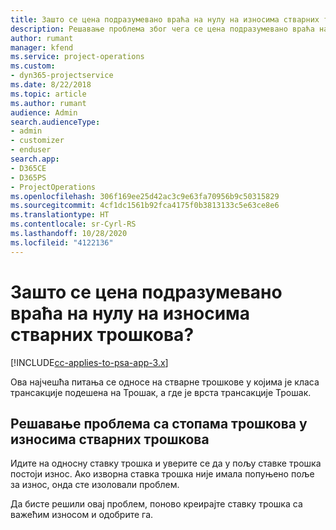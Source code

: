 ```yaml
---
title: Зашто се цена подразумевано враћа на нулу на износима стварних трошкова?
description: Решавање проблема због чега се цена подразумевано враћа на 0 на износима стварних трошкова.
author: rumant
manager: kfend
ms.service: project-operations
ms.custom:
- dyn365-projectservice
ms.date: 8/22/2018
ms.topic: article
ms.author: rumant
audience: Admin
search.audienceType:
- admin
- customizer
- enduser
search.app:
- D365CE
- D365PS
- ProjectOperations
ms.openlocfilehash: 306f169ee25d42ac3c9e63fa70956b9c50315829
ms.sourcegitcommit: 4cf1dc1561b92fca4175f0b3813133c5e63ce8e6
ms.translationtype: HT
ms.contentlocale: sr-Cyrl-RS
ms.lasthandoff: 10/28/2020
ms.locfileid: "4122136"
---
```

# <a name="why-is-the-price-defaulting-to-zero-on-expense-cost-actuals"></a>Зашто се цена подразумевано враћа на нулу на износима стварних трошкова?

[!INCLUDE[cc-applies-to-psa-app-3.x](../includes/cc-applies-to-psa-app-3x.md)]

Ова најчешћа питања се односе на стварне трошкове у којима је класа трансакције подешена на Трошак, а где је врста трансакције Трошак.

## <a name="troubleshooting-cost-rates-on-expense-cost-actuals"></a>Решавање проблема са стопама трошкова у износима стварних трошкова

Идите на односну ставку трошка и уверите се да у пољу ставке трошка постоји износ. Ако изворна ставка трошка није имала попуњено поље за износ, онда сте изоловали проблем.
 
Да бисте решили овај проблем, поново креирајте ставку трошка са важећим износом и одобрите га.
